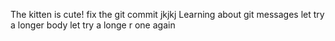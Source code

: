 The kitten is cute! fix the git commit jkjkj
Learning about git messages
let try a longer body
let try a longe r one
again